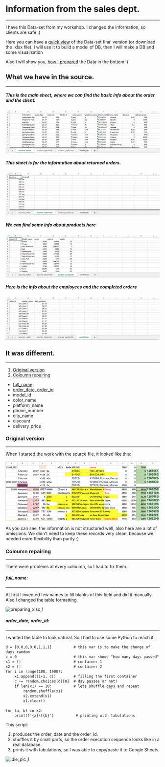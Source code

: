 # Information from the sales dept. 
-------------------------------
I have this Data-set from my workshop. I changed the information, so clients are safe :)

Here you can have a [quick view](What-we-have-in-the-source) of the Data-set final version (or download the .xlsx file). I will use it to build a model of DB, then I will make a DB and some visualisation

Also I will show you, [how I prepared](#It-was-different) the Data in the bottom :)



## What we have in the source.
-------------------------------

##### This is the main sheet, where we can find the basic info about the order and the client.
![source_screen_1](https://github.com/victorjulyin/uncle_cat_shop/blob/main/pics/ss1.png)

##### This sheet is for the information about returned orders.
![source_screen_2](https://github.com/victorjulyin/uncle_cat_shop/blob/main/pics/ss2.png)

##### We can find some info about products here
![source_screen_3](https://github.com/victorjulyin/uncle_cat_shop/blob/main/pics/ss3.png)

##### Here is the info about the employees and the completed orders
![source_screen_4](https://github.com/victorjulyin/uncle_cat_shop/blob/main/pics/ss4.png)




## It was different.
-------------------------------

1) [Original version](Original-version)
2) [Coloumn repairing](Coloumn-repairing)
  * [full_name](full_name)
  * [order_date, order_id](order_date,-order_id)
  * model_id
  * color_name
  * platform_name
  * phone_number
  * city_name
  * discount
  * delivery_price


### Original version
-------------------------------
When I started the work with the source file, it looked like this:

![past_source_1](https://github.com/victorjulyin/uncle_cat_shop/blob/main/pics/past_xlsx_1.png)

As you can see, the information is not structured well, also here are a lot of omissions.
We didn't need to keep these records very clean, because we needed more flexibility than purity :)


### Coloumn repairing
-------------------------------

There were problems at every coloumn, so I had to fix them.

##### full_name:
-------------------------------

At first I invented few names to fill blanks of this field and did it manually. 
Also I changed the table formatting.

![preparing_xlsx_1](вставить_ссылку)

##### order_date, order_id:
-------------------------------

I wanted the table to look natural. So I had to use some Python to reach it:

    d = [0,0,0,0,0,1,1,1]          # this var is to make the change of days random
    c = 0                          # this var shows "how many days passed"
    x1 = []                        # container 1
    x2 = []                        # container 2
    for i in range(100, 1000):     
        x1.append((i+1, c))        # filling the first container
        c += random.choices(d)[0]  # day passes or not?
        if len(x1) == 10:          # lets shuffle days and repeat
            random.shuffle(x1)
            x2.extend(x1)
            x1.clear()

    for (a, b) in x2:
        print(f'{a}\t{b}')          # printing with tabulations

This script:
1) produces the order_date and the order_id.
2) shuffles it by small parts, so the order execution sequence looks like in a real database.
3) prints it with tabulations, so I was able to copy/paste it to Google Sheets.

![idle_pic_1](вставить_скрин)